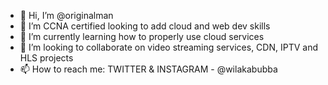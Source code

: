 - 👋 Hi, I’m @originalman
- 👀 I’m CCNA certified looking to add cloud and web dev skills 
- 🌱 I’m currently learning how to properly use cloud services 
- 💞️ I’m looking to collaborate on video streaming services, CDN, IPTV and HLS projects 
- 📫 How to reach me: TWITTER & INSTAGRAM - @wilakabubba


<!---
originalman/originalman is a ✨ special ✨ repository because its `README.md` (this file) appears on your GitHub profile.
You can click the Preview link to take a look at your changes.
--->
